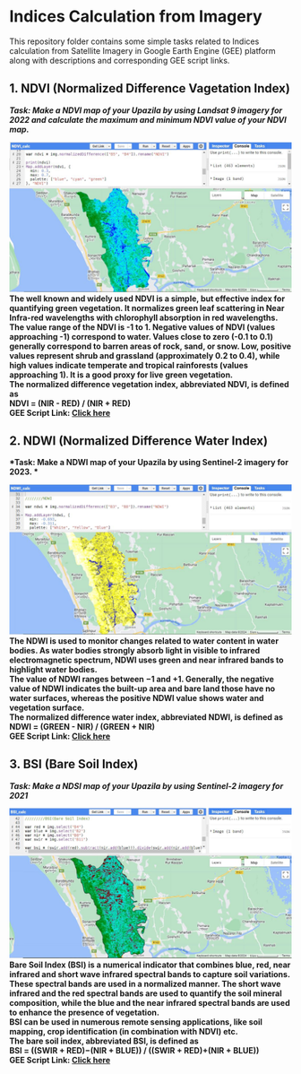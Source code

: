 # Indices Calculation from Imagery
This repository folder contains some simple tasks related to Indices calculation from Satellite Imagery in Google Earth Engine (GEE) platform along with descriptions and corresponding GEE script links.
## 1. NDVI (Normalized Difference Vagetation Index)
*<b>Task:<b/> Make a NDVI map of your Upazila by using Landsat 9 imagery for 2022 and calculate the maximum and minimum NDVI value of your NDVI map.*  
  
![Model](https://github.com/Israt-Jahan-Shonom/Google_Earth_Engine/blob/main/Indices-Calculation-from-Imagery/NDVI.JPG)
The well known and widely used NDVI is a simple, but effective index for quantifying green vegetation. It normalizes green leaf scattering in Near Infra-red wavelengths with chlorophyll absorption in red wavelengths.<br>
The value range of the NDVI is -1 to 1. Negative values of NDVI (values approaching -1) correspond to water. Values close to zero (-0.1 to 0.1) generally correspond to barren areas of rock, sand, or snow. Low, positive values represent shrub and grassland (approximately 0.2 to 0.4), while high values indicate temperate and tropical rainforests (values approaching 1). It is a good proxy for live green vegetation.<br>
The normalized difference vegetation index, abbreviated NDVI, is defined as<br>
<b>NDVI = (NIR - RED) / (NIR + RED)<b/><br>
<b>GEE Script Link:</b> [Click here](https://code.earthengine.google.com/339fe358001d529de645085a310ccf15)  
  
## 2. NDWI (Normalized Difference Water Index)
*<b>Task:<b/> Make a NDWI map of your Upazila by using Sentinel-2 imagery for 2023. *  
  
![Model](https://github.com/Israt-Jahan-Shonom/Google_Earth_Engine/blob/main/Indices-Calculation-from-Imagery/NDWI.JPG)
The NDWI is used to monitor changes related to water content in water bodies. As water bodies strongly absorb light in visible to infrared electromagnetic spectrum, NDWI uses green and near infrared bands to highlight water bodies.<br>
The value of NDWI ranges between −1 and +1. Generally, the negative value of NDWI indicates the built-up area and bare land those have no water surfaces, whereas the positive NDWI value shows water and vegetation surface.<br>
The normalized difference water index, abbreviated NDWI, is defined as<br>
<b>NDWI = (GREEN - NIR) / (GREEN + NIR)<b/><br>
<b>GEE Script Link:</b> [Click here](https://code.earthengine.google.com/488fa68fb8c931b8f12519db287a40e1)  
  
## 3. BSI (Bare Soil Index)
*<b>Task:<b/> Make a NDSI map of your Upazila by using Sentinel-2 imagery for 2021*  
  
![Model](https://github.com/Israt-Jahan-Shonom/Google_Earth_Engine/blob/main/Indices-Calculation-from-Imagery/BSI.JPG)
Bare Soil Index (BSI) is a numerical indicator that combines blue, red, near infrared and short wave infrared spectral bands to capture soil variations. These spectral bands are used in a normalized manner. The short wave infrared and the red spectral bands are used to quantify the soil mineral composition, while the blue and the near infrared spectral bands are used to enhance the presence of vegetation.<br>
BSI can be used in numerous remote sensing applications, like soil mapping, crop identification (in combination with NDVI) etc.<br>
The bare soil index, abbreviated BSI, is defined as<br>
<b>BSI = ((SWIR + RED)−(NIR + BLUE)) / ((SWIR + RED)+(NIR + BLUE))<b/><br>
<b>GEE Script Link:</b> [Click here](https://code.earthengine.google.com/1d9770b079ef1e885eece4e6d0772a6c)
